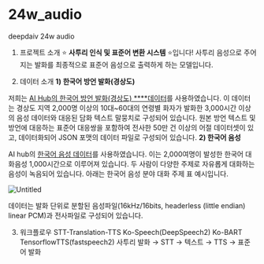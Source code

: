 # 24w_audio
deepdaiv 24w audio

1. 프로젝트 소개
⭐ **사투리 인식 및 표준어 변환 시스템** ⭐입니다! 
사투리 음성으로 주어지는 발화를 최종적으로 표준어 음성으로 출력하게 하는 모델입니다.

2. 데이터 소개
**1) 한국어 방언 발화(경상도)**

저희는 [AI Hub의 한국어 방언 발화(경상도) ****데이터](https://aihub.or.kr/aihubdata/data/view.do?currMenu=&topMenu=&aihubDataSe=data&dataSetSn=119)를 사용하였습니다. 이 데이터는 경상도 지역 2,000명 이상의 10대~60대의 연령별 화자가 발화한 3,000시간 이상의 음성 데이터와 대응된 담화 텍스트 말뭉치로 구성되어 있습니다. 원본 방언 텍스트 및 방언에 대응하는 표준어 대응쌍을 포함하여 전사한 50만 건 이상의 어절 데이터셋이 있고, 데이터화되어 JSON 포맷의 데이터 파일로 구성되어 있습니다.
**2) 한국어 음성** 

AI hub의 [한국어 음성 데이터](https://www.aihub.or.kr/aihubdata/data/view.do?currMenu=115&topMenu=100&aihubDataSe=realm&dataSetSn=123)를 사용하였습니다. 이는 2,000여명이 발성한 한국어 대화음성 1,000시간으로 이루어져 있습니다. 두 사람이 다양한 주제로 자유롭게 대화하는 음성이 녹음되어 있습니다. 아래는 한국어 음성 분야 대화 주제 표 예시입니다. 

![Untitled](https://prod-files-secure.s3.us-west-2.amazonaws.com/a21ec021-5399-43b4-839c-6d528586f469/a8f75c44-53b1-4fc9-bfd0-61e012e6248b/Untitled.png)

데이터는 발화 단위로 분할된 음성파일(16kHz/16bits, headerless (little endian) linear PCM)과 전사파일로 구성되어 있습니다.

3. 워크플로우
STT-Translation-TTS
Ko-Speech(DeepSpeech2) Ko-BART TensorflowTTS(fastspeech2)
사투리 발화 → STT → 텍스트 → TTS → 표준어 발화
